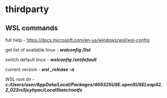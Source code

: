 # thirdparty

## WSL commands
full help - https://docs.microsoft.com/en-us/windows/wsl/wsl-config

get list of available linux - ***wslconfig /list***

switch default linux - ***wslconfig /setdefault <DistributionName>***

current version - ***wsl _release -a***

WSL root dir - ***c:/Users/user/AppData/Local/Packages/46932SUSE.openSUSELeap42.2_022rs5jcyhyac/LocalState/rootfs***
